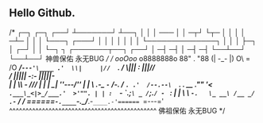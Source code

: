 ## Hello Github.
/*
         ┌─┐       ┌─┐
      ┌──┘ ┴───────┘ ┴──┐
      │                 │
      │       ───       │
      │  ─┬┘       └┬─  │
      │                 │
      │       ─┴─       │
      │                 │
      └───┐         ┌───┘
          │         │
          │         │
          │         │
          │         └──────────────┐
          │                        │
          │                        ├─┐
          │                        ┌─┘
          │                        │
          └─┐  ┐  ┌───────┬──┐  ┌──┘
            │ ─┤ ─┤       │ ─┤ ─┤
            └──┴──┘       └──┴──┘
            神兽保佑       永无BUG
*/
/*
                   _ooOoo_
                  o8888888o
                  88" . "88
                  (| -_- |)
                  O\  =  /O
               ____/`---'\____
             .'  \\|     |//  `.
            /  \\|||  :  |||//  \
           /  _||||| -:- |||||-  \
           |   | \\\  -  /// |   |
           | \_|  ''\---/''  |   |
           \  .-\__  `-`  ___/-. /
         ___`. .'  /--.--\  `. . __
      ."" '<  `.___\_<|>_/___.'  >'"".
     | | :  `- \`.;`\ _ /`;.`/ - ` : | |
     \  \ `-.   \_ __\ /__ _/   .-` /  /
======`-.____`-.___\_____/___.-`____.-'======
                   `=---='
^^^^^^^^^^^^^^^^^^^^^^^^^^^^^^^^^^^^^^^^^^^^^
            佛祖保佑       永无BUG
*/
